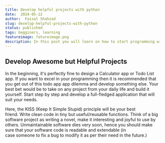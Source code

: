 ```yaml
---
title: Develop helpful projects with python
date:  2024-05-22
author:  Faisal Shahzad
slug: develop-helpful-projects-with-python
status: published
tags: begginers, learning
featureimage: fatureimage.png
description: In this post you will learn on how to start programming with Python Programming Language, what are common pitfals and how to avoid them.
---
```



## Develop Awesome but Helpful Projects

In the beginning, it's perfectly fine to design a Calculator app or Todo List app. If you want to excel in your programming then it is recommended that you get out of this todo app app dilemma and develop something else. Your best bet would be to take on any project from your daily life and build it yourself. Start step by step and develop a full-fledged application that will suit your needs.

Here, the KISS (Keep It Simple Stupid) principle will be your best friend. Write clean code in tiny but useful/reusable functions. Think of a big software project as writing a novel, make it interesting and joyful to use by others. Unmaintainable software dies very soon, hence you should make sure that your software code is readable and extendable (in case someone to fix a bug to modify it as per their need in the future.)
